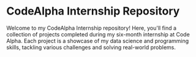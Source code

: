 # CodeAlpha Internship Repository
Welcome to my CodeAlpha Internship repository! Here, you'll find a collection of projects completed during my six-month internship at Code Alpha. Each project is a showcase of my data science and programming skills, tackling various challenges and solving real-world problems.
